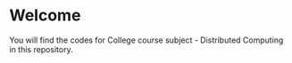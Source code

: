 # Welcome

You will find the codes for College course subject - Distributed Computing in this repository.
